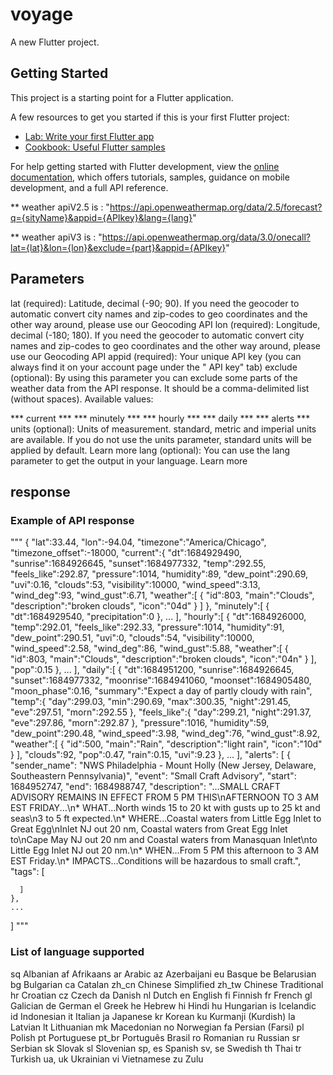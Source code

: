 # voyage

A new Flutter project.

## Getting Started

This project is a starting point for a Flutter application.

A few resources to get you started if this is your first Flutter project:

- [Lab: Write your first Flutter app](https://docs.flutter.dev/get-started/codelab)
- [Cookbook: Useful Flutter samples](https://docs.flutter.dev/cookbook)

For help getting started with Flutter development, view the
[online documentation](https://docs.flutter.dev/), which offers tutorials,
samples, guidance on mobile development, and a full API reference.

** weather apiV2.5
is : "https://api.openweathermap.org/data/2.5/forecast?q={sityName}&appid={APIkey}&lang={lang}"

** weather apiV3
is : "https://api.openweathermap.org/data/3.0/onecall?lat={lat}&lon={lon}&exclude={part}&appid={APIkey}"

## Parameters

lat    (required):    Latitude, decimal (-90; 90). If you need the geocoder to automatic convert
city names and zip-codes to geo coordinates and the other way around, please use our Geocoding API
lon    (required): Longitude, decimal (-180; 180). If you need the geocoder to automatic convert
city names and zip-codes to geo coordinates and the other way around, please use our Geocoding API
appid    (required):    Your unique API key (you can always find it on your account page under the "
API key" tab)
exclude    (optional):    By using this parameter you can exclude some parts of the weather data
from the API response. It should be a comma-delimited list (without spaces).
Available values:

*** current ***
*** minutely ***
*** hourly ***
*** daily ***
*** alerts ***
units    (optional):    Units of measurement. standard, metric and imperial units are available. If
you do not use the units parameter, standard units will be applied by default. Learn more
lang    (optional):    You can use the lang parameter to get the output in your language. Learn more

## response

### Example of API response

"""
{
"lat":33.44,
"lon":-94.04,
"timezone":"America/Chicago",
"timezone_offset":-18000,
"current":{
"dt":1684929490,
"sunrise":1684926645,
"sunset":1684977332,
"temp":292.55,
"feels_like":292.87,
"pressure":1014,
"humidity":89,
"dew_point":290.69,
"uvi":0.16,
"clouds":53,
"visibility":10000,
"wind_speed":3.13,
"wind_deg":93,
"wind_gust":6.71,
"weather":[
{
"id":803,
"main":"Clouds",
"description":"broken clouds",
"icon":"04d"
}
]
},
"minutely":[
{
"dt":1684929540,
"precipitation":0
},
...
],
"hourly":[
{
"dt":1684926000,
"temp":292.01,
"feels_like":292.33,
"pressure":1014,
"humidity":91,
"dew_point":290.51,
"uvi":0,
"clouds":54,
"visibility":10000,
"wind_speed":2.58,
"wind_deg":86,
"wind_gust":5.88,
"weather":[
{
"id":803,
"main":"Clouds",
"description":"broken clouds",
"icon":"04n"
}
],
"pop":0.15
},
...
],
"daily":[
{
"dt":1684951200,
"sunrise":1684926645,
"sunset":1684977332,
"moonrise":1684941060,
"moonset":1684905480,
"moon_phase":0.16,
"summary":"Expect a day of partly cloudy with rain",
"temp":{
"day":299.03,
"min":290.69,
"max":300.35,
"night":291.45,
"eve":297.51,
"morn":292.55
},
"feels_like":{
"day":299.21,
"night":291.37,
"eve":297.86,
"morn":292.87
},
"pressure":1016,
"humidity":59,
"dew_point":290.48,
"wind_speed":3.98,
"wind_deg":76,
"wind_gust":8.92,
"weather":[
{
"id":500,
"main":"Rain",
"description":"light rain",
"icon":"10d"
}
],
"clouds":92,
"pop":0.47,
"rain":0.15,
"uvi":9.23
},
...
],
"alerts": [
{
"sender_name": "NWS Philadelphia - Mount Holly (New Jersey, Delaware, Southeastern Pennsylvania)",
"event": "Small Craft Advisory",
"start": 1684952747,
"end": 1684988747,
"description": "...SMALL CRAFT ADVISORY REMAINS IN EFFECT FROM 5 PM THIS\nAFTERNOON TO 3 AM EST
FRIDAY...\n* WHAT...North winds 15 to 20 kt with gusts up to 25 kt and seas\n3 to 5 ft expected.\n*
WHERE...Coastal waters from Little Egg Inlet to Great Egg\nInlet NJ out 20 nm, Coastal waters from
Great Egg Inlet to\nCape May NJ out 20 nm and Coastal waters from Manasquan Inlet\nto Little Egg
Inlet NJ out 20 nm.\n* WHEN...From 5 PM this afternoon to 3 AM EST Friday.\n* IMPACTS...Conditions
will be hazardous to small craft.",
"tags": [

      ]
    },
    ...

]
"""

### List of language supported

sq Albanian
af Afrikaans
ar Arabic
az Azerbaijani
eu Basque
be Belarusian
bg Bulgarian
ca Catalan
zh_cn Chinese Simplified
zh_tw Chinese Traditional
hr Croatian
cz Czech
da Danish
nl Dutch
en English
fi Finnish
fr French
gl Galician
de German
el Greek
he Hebrew
hi Hindi
hu Hungarian
is Icelandic
id Indonesian
it Italian
ja Japanese
kr Korean
ku Kurmanji (Kurdish)
la Latvian
lt Lithuanian
mk Macedonian
no Norwegian
fa Persian (Farsi)
pl Polish
pt Portuguese
pt_br Português Brasil
ro Romanian
ru Russian
sr Serbian
sk Slovak
sl Slovenian
sp, es Spanish
sv, se Swedish
th Thai
tr Turkish
ua, uk Ukrainian
vi Vietnamese
zu Zulu
                
              